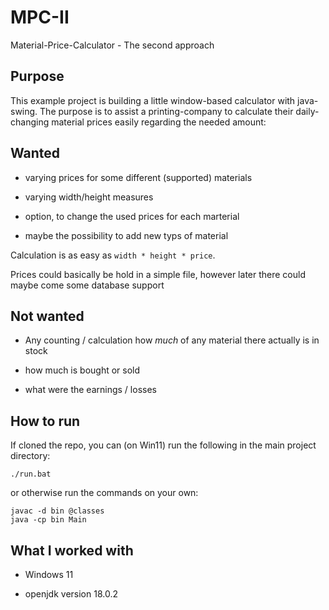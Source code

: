 # MPC-II

Material-Price-Calculator - The second approach

## Purpose

This example project is building a little window-based calculator with java-swing. The purpose is to assist a printing-company to calculate their daily-changing material prices easily regarding the needed amount:

## Wanted

- varying prices for some different (supported) materials

- varying width/height measures

- option, to change the used prices for each marterial

- maybe the possibility to add new typs of material

Calculation is as easy as `width * height * price`.

Prices could basically be hold in a simple file, however later there could maybe come some database support

## Not wanted

- Any counting / calculation how *much* of any material there actually is in stock

- how much is bought or sold

- what were the earnings / losses

## How to run

If cloned the repo, you can (on Win11) run the following in the main project directory:

```
./run.bat
```

or otherwise run the commands on your own:

```
javac -d bin @classes
java -cp bin Main
```

## What I worked with

- Windows 11

- openjdk version 18.0.2

